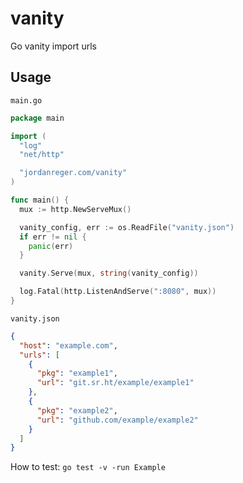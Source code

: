 # vanity

Go vanity import urls

## Usage

`main.go`
```go
package main

import (
  "log"
  "net/http"

  "jordanreger.com/vanity"
)

func main() {
  mux := http.NewServeMux()

  vanity_config, err := os.ReadFile("vanity.json")
  if err != nil {
    panic(err)
  }

  vanity.Serve(mux, string(vanity_config))

  log.Fatal(http.ListenAndServe(":8080", mux))
}
```

`vanity.json`

```json
{
  "host": "example.com",
  "urls": [
    {
      "pkg": "example1",
      "url": "git.sr.ht/example/example1"
    },
    {
      "pkg": "example2",
      "url": "github.com/example/example2"
    }
  ]
}
```

How to test: `go test -v -run Example`
